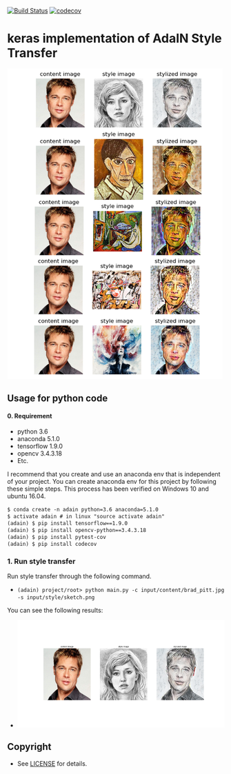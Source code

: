 [![Build Status](https://travis-ci.org/penny4860/keras-adain-style-transfer?branch=master)](https://travis-ci.org/penny4860/keras-adain-style-transfer) [![codecov](https://codecov.io/gh/penny4860/keras-adain-style-transfer/branch/master/graph/badge.svg)](https://codecov.io/gh/penny4860/keras-adain-style-transfer)

# keras implementation of AdaIN Style Transfer

<img src="results/examples.png" width="500"> 


## Usage for python code

#### 0. Requirement

* python 3.6
* anaconda 5.1.0
* tensorflow 1.9.0
* opencv 3.4.3.18
* Etc.


I recommend that you create and use an anaconda env that is independent of your project. You can create anaconda env for this project by following these simple steps. This process has been verified on Windows 10 and ubuntu 16.04.

```
$ conda create -n adain python=3.6 anaconda=5.1.0
$ activate adain # in linux "source activate adain"
(adain) $ pip install tensorflow==1.9.0
(adain) $ pip install opencv-python==3.4.3.18
(adain) $ pip install pytest-cov
(adain) $ pip install codecov
```

### 1. Run style transfer 

Run style transfer through the following command.

* ```(adain) project/root> python main.py -c input/content/brad_pitt.jpg -s input/style/sketch.png```

You can see the following results:

* <img src="results/brad_pitt__sketch.jpg" height="250">


## Copyright

* See [LICENSE](LICENSE) for details.

